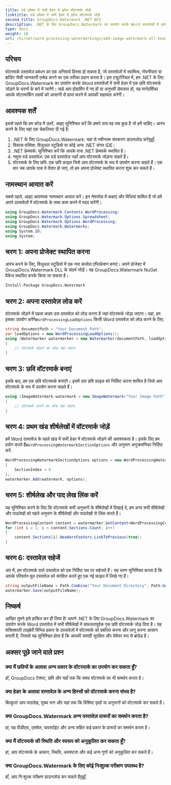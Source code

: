 ```yaml
---
title: वर्ड डॉक्स में सभी हेडर में इमेज वॉटरमार्क जोड़ें
linktitle: वर्ड डॉक्स में सभी हेडर में इमेज वॉटरमार्क जोड़ें
second_title: GroupDocs.Watermark .NET API
description: .NET के लिए GroupDocs.Watermark का उपयोग करके Word दस्तावेज़ों में सभी हेडर में आसानी से छवि वॉटरमार्क जोड़ें। विस्तृत कोड उदाहरणों के साथ हमारी चरण-दर-चरण मार्गदर्शिका का पालन करें।
type: docs
weight: 10
url: /hi/net/word-processing-watermarkings/add-image-watermark-all-headers-word-docs/
---
```

## परिचय
वॉटरमार्क दस्तावेज़ प्रबंधन का एक अनिवार्य हिस्सा हो सकता है, जो दस्तावेज़ों में स्वामित्व, गोपनीयता या ब्रांडिंग जैसी जानकारी एम्बेड करने का एक तरीका प्रदान करता है। इस ट्यूटोरियल में, हम .NET के लिए GroupDocs.Watermark का उपयोग करके Word दस्तावेज़ों में सभी हेडर में एक छवि वॉटरमार्क जोड़ने के चरणों के बारे में जानेंगे। चाहे आप प्रोग्रामिंग में नए हों या अनुभवी डेवलपर हों, यह मार्गदर्शिका आपके वॉटरमार्किंग लक्ष्यों को आसानी से प्राप्त करने में आपकी सहायता करेगी।
## आवश्यक शर्तें
इससे पहले कि हम कोड में उतरें, आइए सुनिश्चित करें कि हमारे पास वह सब कुछ है जो हमें चाहिए। आरंभ करने के लिए यहां एक चेकलिस्ट दी गई है:
1.  .NET के लिए GroupDocs.Watermark: यहां से नवीनतम संस्करण डाउनलोड करें[यहाँ](https://releases.groupdocs.com/Watermark/net/).
2. विकास परिवेश: विज़ुअल स्टूडियो या कोई अन्य .NET संगत IDE।
3. .NET फ्रेमवर्क: सुनिश्चित करें कि आपके पास .NET फ्रेमवर्क स्थापित है।
4. नमूना वर्ड दस्तावेज़: एक वर्ड दस्तावेज़ जहाँ आप वॉटरमार्क जोड़ना चाहते हैं।
5. वॉटरमार्क के लिए छवि: एक छवि फ़ाइल जिसे आप वॉटरमार्क के रूप में उपयोग करना चाहते हैं।
एक बार जब आपके पास ये तैयार हो जाएं, तो हम अपना प्रोजेक्ट स्थापित करना शुरू कर सकते हैं।
## नामस्थान आयात करें
सबसे पहले, आइए आवश्यक नामस्थान आयात करें। इन नेमस्पेस में कक्षाएं और विधियां शामिल हैं जो हमें अपने दस्तावेज़ों में वॉटरमार्क के साथ काम करने में मदद करेंगी।
```csharp
using GroupDocs.Watermark.Contents.WordProcessing;
using GroupDocs.Watermark.Options.Spreadsheet;
using GroupDocs.Watermark.Options.WordProcessing;
using GroupDocs.Watermark.Watermarks;
using System.IO;
using System;
```
## चरण 1: अपना प्रोजेक्ट स्थापित करना
आरंभ करने के लिए, विज़ुअल स्टूडियो में एक नया कंसोल एप्लिकेशन बनाएं। अपने प्रोजेक्ट में GroupDocs.Watermark DLL के संदर्भ जोड़ें। यह GroupDocs.Watermark NuGet पैकेज स्थापित करके किया जा सकता है।
```bash
Install-Package GroupDocs.Watermark
```
## चरण 2: अपना दस्तावेज़ लोड करें
 वॉटरमार्क जोड़ने में पहला कदम उस दस्तावेज़ को लोड करना है जहां वॉटरमार्क जोड़ा जाएगा। यहां, हम इसका उपयोग करेंगे`WordProcessingLoadOptions` किसी Word दस्तावेज़ को लोड करने के लिए.
```csharp
string documentPath = "Your Document Path";
var loadOptions = new WordProcessingLoadOptions();
using (Watermarker watermarker = new Watermarker(documentPath, loadOptions))
{
    // वॉटरमार्क जोड़ने का कोड यहां जाएगा
}
```
## चरण 3: छवि वॉटरमार्क बनाएं
इसके बाद, हम एक छवि वॉटरमार्क बनाएंगे। इसमें उस छवि फ़ाइल को निर्दिष्ट करना शामिल है जिसे आप वॉटरमार्क के रूप में उपयोग करना चाहते हैं।
```csharp
using (ImageWatermark watermark = new ImageWatermark("Your Image Path"))
{
    // वॉटरमार्क लगाने का कोड यहां जाएगा
}
```
## चरण 4: प्रथम खंड शीर्षलेखों में वॉटरमार्क जोड़ें
 हमें Word दस्तावेज़ के पहले खंड में सभी हेडर में वॉटरमार्क जोड़ने की आवश्यकता है। इसके लिए हम प्रयोग करते हैं`WordProcessingWatermarkSectionOptions` और अनुभाग अनुक्रमणिका निर्दिष्ट करें.
```csharp
WordProcessingWatermarkSectionOptions options = new WordProcessingWatermarkSectionOptions
{
    SectionIndex = 0
};
watermarker.Add(watermark, options);
```
## चरण 5: शीर्षलेख और पाद लेख लिंक करें
यह सुनिश्चित करने के लिए कि वॉटरमार्क सभी अनुभागों के शीर्षलेखों में दिखाई दे, हम अन्य सभी शीर्षलेखों और पादलेखों को पहले अनुभाग के शीर्षलेखों और पादलेखों से लिंक करते हैं।
```csharp
WordProcessingContent content = watermarker.GetContent<WordProcessingContent>();
for (int i = 1; i < content.Sections.Count; i++)
{
    content.Sections[i].HeadersFooters.LinkToPrevious(true);
}
```
## चरण 6: दस्तावेज़ सहेजें
अंत में, हम वॉटरमार्क वाले दस्तावेज़ को एक निर्दिष्ट पथ पर सहेजते हैं। यह चरण सुनिश्चित करता है कि आपके परिवर्तन मूल दस्तावेज़ को संरक्षित करते हुए एक नई फ़ाइल में लिखे गए हैं।
```csharp
string outputFileName = Path.Combine("Your Document Directory", Path.GetFileName(documentPath));
watermarker.Save(outputFileName);
```
## निष्कर्ष
आखिर तुमने इसे हासिल कर ही लिया है! आपने .NET के लिए GroupDocs.Watermark का उपयोग करके Word दस्तावेज़ में सभी शीर्षलेखों में सफलतापूर्वक एक छवि वॉटरमार्क जोड़ दिया है। यह शक्तिशाली लाइब्रेरी विभिन्न प्रकार के दस्तावेज़ों में वॉटरमार्क को प्रबंधित करना और लागू करना आसान बनाती है, जिससे यह सुनिश्चित होता है कि आपकी सामग्री सुरक्षित और पेशेवर रूप से ब्रांडेड है।
## अक्सर पूछे जाने वाले प्रश्न
### क्या मैं छवियों के अलावा अन्य प्रकार के वॉटरमार्क का उपयोग कर सकता हूँ?
हाँ, GroupDocs टेक्स्ट, छवि और यहाँ तक कि समग्र वॉटरमार्क का भी समर्थन करता है।
### क्या हेडर के अलावा दस्तावेज़ के अन्य हिस्सों को वॉटरमार्क करना संभव है?
बिल्कुल! आप पादलेख, मुख्य भाग और यहां तक कि विशिष्ट पृष्ठों या अनुभागों को वॉटरमार्क कर सकते हैं।
### क्या GroupDocs.Watermark अन्य दस्तावेज़ प्रारूपों का समर्थन करता है?
हां, यह पीडीएफ, एक्सेल, पावरपॉइंट और अन्य सहित कई प्रकार के प्रारूपों का समर्थन करता है।
### क्या मैं वॉटरमार्क की स्थिति और स्वरूप को अनुकूलित कर सकता हूँ?
हां, आप वॉटरमार्क के आकार, स्थिति, अस्पष्टता और कई अन्य गुणों को अनुकूलित कर सकते हैं।
### क्या GroupDocs.Watermark के लिए कोई निःशुल्क परीक्षण उपलब्ध है?
 हाँ, आप नि:शुल्क परीक्षण डाउनलोड कर सकते हैं[यहाँ](https://releases.groupdocs.com/).
